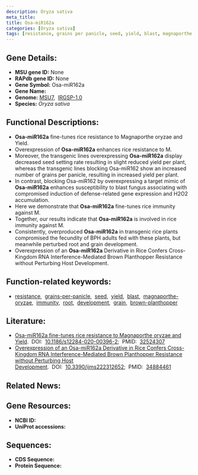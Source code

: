 ```yaml
---
description: Oryza sativa
meta_title:
title: Osa-miR162a
categories: [Oryza sativa]
tags: [resistance, grains per panicle, seed, yield, blast, magnaporthe oryzae, immunity, root, development, grain, brown planthopper]
---
```


## Gene Details:
- **MSU gene ID:** None  
- **RAPdb gene ID:** None  
- **Gene Symbol:** Osa-miR162a
- **Gene Name:**
- **Genome:**  [MSU7](http://rice.uga.edu/),&nbsp;&nbsp;[IRGSP-1.0](https://rapdb.dna.affrc.go.jp/download/irgsp1.html)
- **Species:** *Oryza sativa*

## Functional Descriptions:
   - **Osa-miR162a** fine-tunes rice resistance to Magnaporthe oryzae and Yield.
   - Overexpression of **Osa-miR162a** enhances rice resistance to M.
   - Moreover, the transgenic lines overexpressing **Osa-miR162a** display decreased seed setting rate resulting in slight reduced yield per plant, whereas the transgenic lines blocking Osa-miR162 show an increased number of grains per panicle, resulting in increased yield per plant.
   - In contrast, blocking Osa-miR162 by overexpressing a target mimic of **Osa-miR162a** enhances susceptibility to blast fungus associating with compromised induction of defense-related gene expression and H2O2 accumulation.
   - Here we demonstrate that **Osa-miR162a** fine-tunes rice immunity against M.
   - Together, our results indicate that **Osa-miR162a** is involved in rice immunity against M.
   - Consistently, overproduced **Osa-miR162a** in transgenic rice plants compromised the fecundity of BPH adults fed with these plants, but meanwhile perturbed root and grain development.
   - Overexpression of an **Osa-miR162a** Derivative in Rice Confers Cross-Kingdom RNA Interference-Mediated Brown Planthopper Resistance without Perturbing Host Development.

## Function-related keywords:
   - [resistance](/tags/resistance/),&nbsp;&nbsp;[grains-per-panicle](/tags/grains-per-panicle/),&nbsp;&nbsp;[seed](/tags/seed/),&nbsp;&nbsp;[yield](/tags/yield/),&nbsp;&nbsp;[blast](/tags/blast/),&nbsp;&nbsp;[magnaporthe-oryzae](/tags/magnaporthe-oryzae/),&nbsp;&nbsp;[immunity](/tags/immunity/),&nbsp;&nbsp;[root](/tags/root/),&nbsp;&nbsp;[development](/tags/development/),&nbsp;&nbsp;[grain](/tags/grain/),&nbsp;&nbsp;[brown-planthopper](/tags/brown-planthopper/)

## Literature:
   - [Osa-miR162a fine-tunes rice resistance to Magnaporthe oryzae and Yield](https://www.doi.org/10.1186/s12284-020-00396-2).&nbsp;&nbsp;DOI:&nbsp;&nbsp;[10.1186/s12284-020-00396-2](https://www.doi.org/10.1186/s12284-020-00396-2);&nbsp;&nbsp;PMID:&nbsp;&nbsp;[32524307](https://pubmed.ncbi.nlm.nih.gov/32524307/)
   - [Overexpression of an Osa-miR162a Derivative in Rice Confers Cross-Kingdom RNA Interference-Mediated Brown Planthopper Resistance without Perturbing Host Development](https://www.doi.org/10.3390/ijms222312652).&nbsp;&nbsp;DOI:&nbsp;&nbsp;[10.3390/ijms222312652](https://www.doi.org/10.3390/ijms222312652);&nbsp;&nbsp;PMID:&nbsp;&nbsp;[34884461](https://pubmed.ncbi.nlm.nih.gov/34884461/)

## Related News:

## Gene Resources:
- **NCBI ID:**  []()
- **UniProt accessions:** [](https://www.uniprot.org/uniprotkb//entry)

## Sequences:
- **CDS Sequence:**
- **Protein Sequence:**
